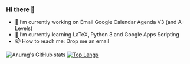 ### Hi there 👋


<!-- **ThomasBoxall/ThomasBoxall** is a ✨ _special_ ✨ repository because its `README.md` (this file) appears on your GitHub profile. -->

- 🔭 I’m currently working on Email Google Calendar Agenda V3 (and A-Levels)
- 🌱 I’m currently learning LaTeX, Python 3 and Google Apps Scripting
- 📫 How to reach me: Drop me an email
<!--- 👯 I’m looking to collaborate on ...
- 🤔 I’m looking for help with ...
- 💬 Ask me about ... -->

<!--- 😄 Pronouns: ...
- ⚡ Fun fact: ... -->


![Anurag's GitHub stats](https://github-readme-stats.vercel.app/api?username=ThomasBoxall&show_icons=true&theme=github_dark)
[![Top Langs](https://github-readme-stats.vercel.app/api/top-langs/?username=ThomasBoxall&theme=github_dark&layout=compact)](https://github.com/anuraghazra/github-readme-stats)
